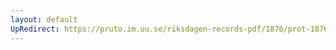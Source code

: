```yaml
---
layout: default
UpRedirect: https://pruto.im.uu.se/riksdagen-records-pdf/1876/prot-1876--ak--041/prot-1876--ak--041_035.pdf
---
```

